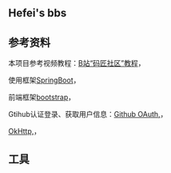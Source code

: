 ## Hefei's bbs

## 参考资料
本项目参考视频教程：[B站“码匠社区”教程](https://www.bilibili.com/video/BV1r4411r7au/?p=4&spm_id_from=pageDriver&vd_source=29ff755bbf0ed1b601ad8e02e37887cd)，

使用框架[SpringBoot](https://spring.io/guides/gs/serving-web-content)，

前端框架[bootstrap](https://v3.bootcss.com/)，

Gtihub认证登录、获取用户信息：[Github OAuth,](https://docs.github.com/en/apps/oauth-apps/building-oauth-apps/creating-an-oauth-app)，

[OkHttp,](https://square.github.io/okhttp/)，
## 工具